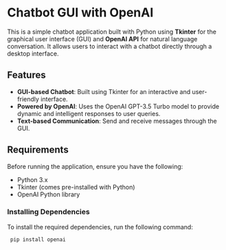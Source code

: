 # Chatbot GUI with OpenAI

This is a simple chatbot application built with Python using **Tkinter** for the graphical user interface (GUI) and **OpenAI API** for natural language conversation. It allows users to interact with a chatbot directly through a desktop interface.

## Features
- **GUI-based Chatbot**: Built using Tkinter for an interactive and user-friendly interface.
- **Powered by OpenAI**: Uses the OpenAI GPT-3.5 Turbo model to provide dynamic and intelligent responses to user queries.
- **Text-based Communication**: Send and receive messages through the GUI.

## Requirements

Before running the application, ensure you have the following:

- Python 3.x
- Tkinter (comes pre-installed with Python)
- OpenAI Python library

### Installing Dependencies
To install the required dependencies, run the following command:

```bash
 pip install openai
